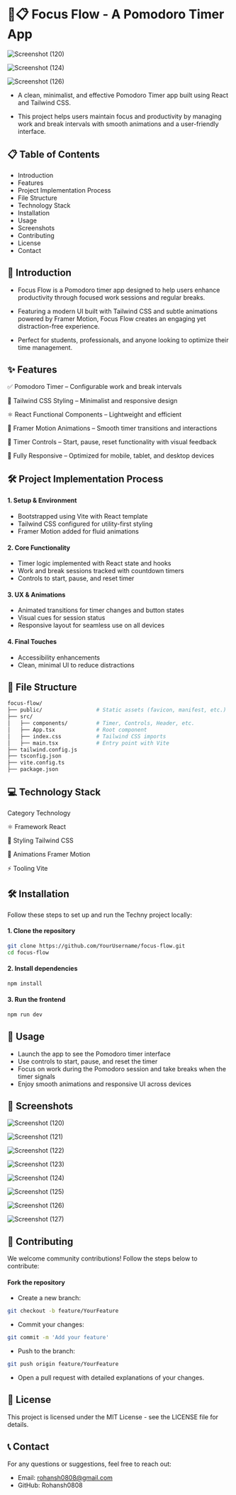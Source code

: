 # 🚀📋 Focus Flow - A Pomodoro Timer App

![Screenshot (120)](https://github.com/user-attachments/assets/b133a74a-a54c-490f-b632-8cac19b7ebaa)

![Screenshot (124)](https://github.com/user-attachments/assets/cd91858b-7adf-4905-ae5c-5a31f6dcda47)

![Screenshot (126)](https://github.com/user-attachments/assets/9d772d20-0779-419f-ac20-b7075e358af8)

- A clean, minimalist, and effective Pomodoro Timer app built using React and Tailwind CSS.

- This project helps users maintain focus and productivity by managing work and break intervals with smooth animations and a user-friendly interface.

## 📋 Table of Contents
- Introduction
- Features
- Project Implementation Process
- File Structure
- Technology Stack
- Installation
- Usage
- Screenshots
- Contributing
- License
- Contact

## 📘 Introduction

- Focus Flow is a Pomodoro timer app designed to help users enhance productivity through focused work sessions and regular breaks.

- Featuring a modern UI built with Tailwind CSS and subtle animations powered by Framer Motion, Focus Flow creates an engaging yet distraction-free experience.

- Perfect for students, professionals, and anyone looking to optimize their time management.


## ✨ Features

✅ Pomodoro Timer – Configurable work and break intervals

🎨 Tailwind CSS Styling – Minimalist and responsive design

⚛️ React Functional Components – Lightweight and efficient

🎥 Framer Motion Animations – Smooth timer transitions and interactions

🔔 Timer Controls – Start, pause, reset functionality with visual feedback

📱 Fully Responsive – Optimized for mobile, tablet, and desktop devices



## 🛠 Project Implementation Process

#### 1. Setup & Environment
- Bootstrapped using Vite with React template
- Tailwind CSS configured for utility-first styling
- Framer Motion added for fluid animations

#### 2. Core Functionality
- Timer logic implemented with React state and hooks
- Work and break sessions tracked with countdown timers
- Controls to start, pause, and reset timer

#### 3. UX & Animations
- Animated transitions for timer changes and button states
- Visual cues for session status
- Responsive layout for seamless use on all devices

#### 4. Final Touches
- Accessibility enhancements
- Clean, minimal UI to reduce distractions

## 📁 File Structure

```bash
focus-flow/
├── public/                 # Static assets (favicon, manifest, etc.)
├── src/
│   ├── components/         # Timer, Controls, Header, etc.
│   ├── App.tsx             # Root component
│   ├── index.css           # Tailwind CSS imports
│   ├── main.tsx            # Entry point with Vite
├── tailwind.config.js
├── tsconfig.json
├── vite.config.ts
├── package.json
```

## 💻 Technology Stack

Category	Technology

⚛️ Framework	React

🎨 Styling	Tailwind CSS

🎥 Animations	Framer Motion

⚡ Tooling	Vite


## 🛠 Installation

Follow these steps to set up and run the Techny project locally:

#### 1. Clone the repository
```bash
git clone https://github.com/YourUsername/focus-flow.git
cd focus-flow
```

#### 2. Install dependencies

```bash
npm install
```

#### 3. Run the frontend

```bash
npm run dev
```

## 🚀 Usage
- Launch the app to see the Pomodoro timer interface
- Use controls to start, pause, and reset the timer
- Focus on work during the Pomodoro session and take breaks when the timer signals
- Enjoy smooth animations and responsive UI across devices


## 📸 Screenshots

![Screenshot (120)](https://github.com/user-attachments/assets/b133a74a-a54c-490f-b632-8cac19b7ebaa)

![Screenshot (121)](https://github.com/user-attachments/assets/c9bb1a9c-edcc-4bbb-83c0-4941661e0efa)

![Screenshot (122)](https://github.com/user-attachments/assets/c9d598d9-8ca3-4ac3-b84c-226c2f7ab5a1)

![Screenshot (123)](https://github.com/user-attachments/assets/d6a8dd99-7f73-4e24-beb0-4ed2eba8c2fe)

![Screenshot (124)](https://github.com/user-attachments/assets/cd91858b-7adf-4905-ae5c-5a31f6dcda47)

![Screenshot (125)](https://github.com/user-attachments/assets/002db53b-c5d3-46c7-9017-e1519213d236)

![Screenshot (126)](https://github.com/user-attachments/assets/9d772d20-0779-419f-ac20-b7075e358af8)

![Screenshot (127)](https://github.com/user-attachments/assets/7a187dfe-fb97-4c8b-8819-5be827eeab08)


## 🤝 Contributing
We welcome community contributions! Follow the steps below to contribute:

#### Fork the repository
- Create a new branch:
```bash
git checkout -b feature/YourFeature
```

- Commit your changes:
```bash
git commit -m 'Add your feature'
```

- Push to the branch:
```bash
git push origin feature/YourFeature
```

- Open a pull request with detailed explanations of your changes.

## 📄 License

This project is licensed under the MIT License - see the LICENSE file for details.

## 📞 Contact
For any questions or suggestions, feel free to reach out:

- Email: rohansh0808@gmail.com
- GitHub: Rohansh0808
